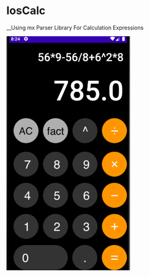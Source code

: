 # IosCalc
__Using mx Parser Library For Calculation Expressions


![](app/src/main/res/drawable/app_preview.png)
